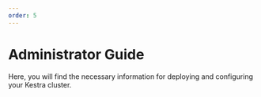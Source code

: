 ```yaml
---
order: 5
---
```

# Administrator Guide

Here, you will find the necessary information for deploying and configuring your Kestra cluster.


<ChildTableOfContents />

